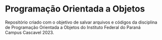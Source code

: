 # Programação Orientada a Objetos

Repositório criado com o objetivo de salvar arquivos e códigos da disciplina de Programação Orientada a Objetos do Instituto Federal do Paraná Campus Cascavel 2023.


